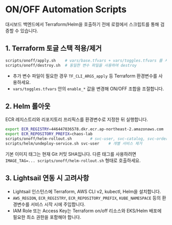 # ON/OFF Automation Scripts

대시보드 백엔드에서 Terraform/Helm을 호출하기 전에 로컬에서 스크립트를 통해 검증할 수 있습니다.

## 1. Terraform 토글 스택 적용/제거

```bash
scripts/onoff/apply.sh    # vars/base.tfvars + vars/toggles.tfvars 를 사용하여 apply
scripts/onoff/destroy.sh  # 동일한 변수 파일을 사용하여 destroy
```

- 추가 변수 파일이 필요한 경우 `TF_CLI_ARGS_apply` 등 Terraform 환경변수를 사용하세요.
- `vars/toggles.tfvars` 안의 `enable_*` 값을 변경해 ON/OFF 조합을 조절합니다.

## 2. Helm 롤아웃

ECR 레지스트리와 리포지토리 프리픽스를 환경변수로 지정한 뒤 실행합니다.

```bash
export ECR_REGISTRY=446447036578.dkr.ecr.ap-northeast-2.amazonaws.com
export ECR_REPOSITORY_PREFIX=chaos-lab
scripts/onoff/helm-rollout.sh        # svc-user, svc-catalog, svc-order 순서로 upgrade/install
scripts/helm/undeploy-service.sh svc-user    # 개별 서비스 제거
```

기본 이미지 태그는 현재 Git 커밋 SHA입니다. 다른 태그를 사용하려면 `IMAGE_TAG=... scripts/onoff/helm-rollout.sh` 형태로 호출하세요.

## 3. Lightsail 연동 시 고려사항

- Lightsail 인스턴스에 Terraform, AWS CLI v2, kubectl, Helm을 설치합니다.
- `AWS_REGION`, `ECR_REGISTRY`, `ECR_REPOSITORY_PREFIX`, `KUBE_NAMESPACE` 등의 환경변수를 서비스 시작 시에 주입합니다.
- IAM Role 또는 Access Key는 Terraform on/off 리소스와 EKS/Helm 배포에 필요한 최소 권한을 포함해야 합니다.
